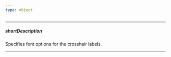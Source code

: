 ```yaml
---
type: object
---
```

---
##### shortDescription
Specifies font options for the crosshair labels.

---
